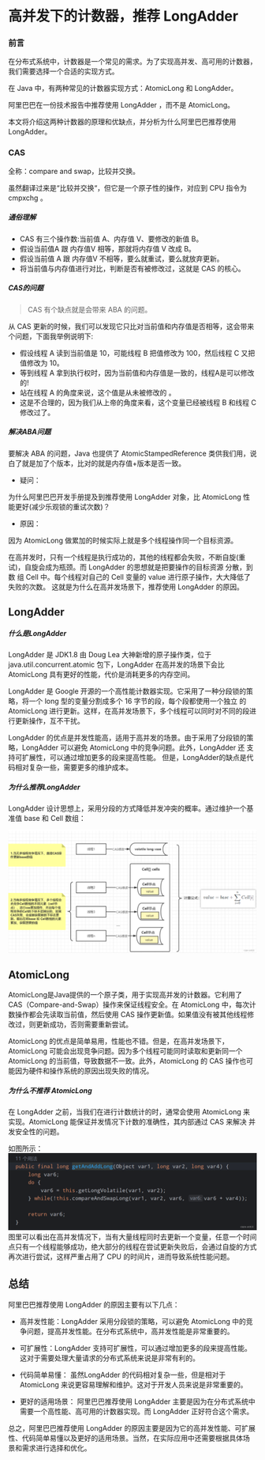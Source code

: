 # 高并发下的计数器，推荐 LongAdder <!-- {docsify-ignore-all} -->

### 前言

在分布式系统中，计数器是一个常见的需求。为了实现高并发、高可用的计数器，我们需要选择一个合适的实现方式。

在 Java 中，有两种常见的计数器实现方式：AtomicLong 和 LongAdder。

阿里巴巴在一份技术报告中推荐使用 LongAdder ，而不是 AtomicLong。

本文将介绍这两种计数器的原理和优缺点，并分析为什么阿里巴巴推荐使用 LongAdder。

### CAS

全称：compare and swap，比较并交换。

虽然翻译过来是“比较并交换“，但它是一个原子性的操作，对应到 CPU 指令为 cmpxchg 。

##### 通俗理解

- CAS 有三个操作数:当前值 A、内存值 V、要修改的新值 B。
- 假设当前值A 跟 内存值V 相等，那就将内存值 V 改成 B。
- 假设当前值 A 跟 内存值V 不相等，要么就重试，要么就放弃更新。
- 将当前值与内存值进行对比，判断是否有被修改过，这就是 CAS 的核心。

##### CAS的问题

> CAS 有个缺点就是会带来 ABA 的问题。

从 CAS 更新的时候，我们可以发现它只比对当前值和内存值是否相等，这会带来个问题，下面我举例说明下:

- 假设线程 A 读到当前值是 10，可能线程 B 把值修改为 100，然后线程 C 又把值修改为 10。
- 等到线程 A 拿到执行权时，因为当前值和内存值是一致的，线程A是可以修改的!
- 站在线程 A 的角度来说，这个值是从未被修改的 。
- 这是不合理的，因为我们从上帝的角度来看，这个变量已经被线程 B 和线程 C 修改过了。

##### 解决ABA问题

要解决 ABA 的问题，Java 也提供了 AtomicStampedReference 类供我们用，说白了就是加了个版本，比对的就是内存值+版本是否一致。

- 疑问：

为什么阿里巴巴开发手册提及到推荐使用 LongAdder 对象，比 AtomicLong 性能更好(减少乐观锁的重试次数)？

- 原因：

因为 AtomicLong 做累加的时候实际上就是多个线程操作同一个目标资源。

在高并发时，只有一个线程是执行成功的，其他的线程都会失败，不断自旋(重试)，自旋会成为瓶颈。而 LongAdder 的思想就是把要操作的目标资源 分散，到数
组 Cell 中。每个线程对自己的 Cell 变量的 value 进行原子操作，大大降低了失败的次数。 这就是为什么在高并发场景下，推荐使用 LongAdder  的原因。

## LongAdder

##### 什么是LongAdder

LongAdder 是 JDK1.8 由 Doug Lea 大神新增的原子操作类，位于 java.util.concurrent.atomic 包下，LongAdder 在高并发的场景下会比 
AtomicLong 具有更好的性能，代价是消耗更多的内存空间。

LongAdder 是 Google 开源的一个高性能计数器实现。它采用了一种分段锁的策略，将一个 long 型的变量分割成多个 16 字节的段，每个段都使用一个独立
的 AtomicLong 进行更新。这样，在高并发场景下，多个线程可以同时对不同的段进行更新操作，互不干扰。

LongAdder 的优点是并发性能高，适用于高并发的场景。由于采用了分段锁的策略，LongAdder 可以避免 AtomicLong 中的竞争问题。此外，LongAdder 还
支持可扩展性，可以通过增加更多的段来提高性能。 但是，LongAdder的缺点是代码相对复杂一些，需要更多的维护成本。

##### 为什么推荐LongAdder

LongAdder 设计思想上，采用分段的方式降低并发冲突的概率。通过维护一个基准值 base 和 Cell 数组：

![image-20231205165804202](../../../_media/image/java/sync/LongAdder.png)

## AtomicLong

AtomicLong是Java提供的一个原子类，用于实现高并发的计数器。它利用了 CAS（Compare-and-Swap）操作来保证线程安全。在 AtomicLong 中，每次计
数操作都会先读取当前值，然后使用 CAS 操作更新值。如果值没有被其他线程修改过，则更新成功，否则需要重新尝试。

AtomicLong 的优点是简单易用，性能也不错。但是，在高并发场景下，AtomicLong 可能会出现竞争问题。因为多个线程可能同时读取和更新同一个 
AtomicLong 的当前值，导致数据不一致。此外，AtomicLong 的 CAS 操作也可能因为硬件和操作系统的原因出现失败的情况。

##### 为什么不推荐 AtomicLong

在 LongAdder 之前，当我们在进行计数统计的时，通常会使用 AtomicLong 来实现。AtomicLong 能保证并发情况下计数的准确性，其内部通过 CAS 来解决
并发安全性的问题。

如图所示：
![image](../../../_media/image/java/sync/AtomicLong.png)
图里可以看出在高并发情况下，当有大量线程同时去更新一个变量，任意一个时间点只有一个线程能够成功，绝大部分的线程在尝试更新失败后，会通过自旋的方式
再次进行尝试，这样严重占用了 CPU 的时间片，进而导致系统性能问题。

## 总结

阿里巴巴推荐使用 LongAdder 的原因主要有以下几点：

- 高并发性能：LongAdder 采用分段锁的策略，可以避免 AtomicLong 中的竞争问题，提高并发性能。在分布式系统中，高并发性能是非常重要的。

- 可扩展性：LongAdder 支持可扩展性，可以通过增加更多的段来提高性能。这对于需要处理大量请求的分布式系统来说是非常有利的。

- 代码简单易懂： 虽然LongAdder 的代码相对复杂一些，但是相对于 AtomicLong 来说更容易理解和维护。这对于开发人员来说是非常重要的。

- 更好的适用场景： 阿里巴巴推荐使用 LongAdder 主要是因为在分布式系统中需要一个高性能、高可用的计数器实现。而 LongAdder 正好符合这个需求。


总之，阿里巴巴推荐使用 LongAdder 的原因主要是因为它的高并发性能、可扩展性、代码简单易懂以及更好的适用场景。当然，在实际应用中还需要根据具体场
景和需求进行选择和优化。

